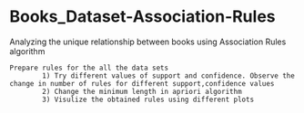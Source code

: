 # Books_Dataset-Association-Rules
Analyzing the unique relationship between books  using Association Rules algorithm

    Prepare rules for the all the data sets 
            1) Try different values of support and confidence. Observe the change in number of rules for different support,confidence values
            2) Change the minimum length in apriori algorithm
            3) Visulize the obtained rules using different plots 
